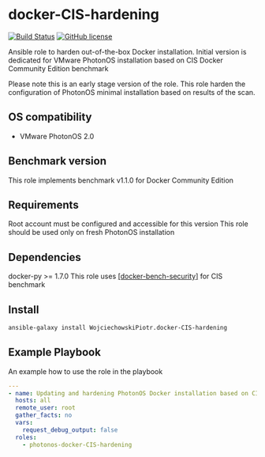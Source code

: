 # docker-CIS-hardening

[![Build Status](https://travis-ci.org/WojciechowskiPiotr/docker-CIS-hardening.svg?branch=master)](https://travis-ci.org/WojciechowskiPiotr/docker-CIS-hardening)
[![GitHub license](https://img.shields.io/github/license/WojciechowskiPiotr/docker-CIS-hardening.svg)](https://github.com/WojciechowskiPiotr/docker-CIS-hardening/blob/master/LICENSE)


Ansible role to harden out-of-the-box Docker installation. Initial version is dedicated for VMware PhotonOS installation based on CIS Docker Community Edition benchmark

Please note this is an early stage version of the role. This role harden the configuration of PhotonOS minimal installation based on results of the scan. 

OS compatibility
----------------

* VMware PhotonOS 2.0


Benchmark version
-----------------

This role implements benchmark v1.1.0 for Docker Community Edition

Requirements
-----------------


Root account must be configured and accessible for this version
This role should be used only on fresh PhotonOS installation

Dependencies
-----------------


docker-py >= 1.7.0
This role uses [[docker-bench-security]](https://github.com/docker/docker-bench-security) for CIS benchmark

Install
-------

```sh
ansible-galaxy install WojciechowskiPiotr.docker-CIS-hardening
```

Example Playbook
-----------------

An example how to use the role in the playbook

```yaml
---
- name: Updating and hardening PhotonOS Docker installation based on CIS
  hosts: all
  remote_user: root
  gather_facts: no
  vars:
    request_debug_output: false
  roles:
    - photonos-docker-CIS-hardening
```


